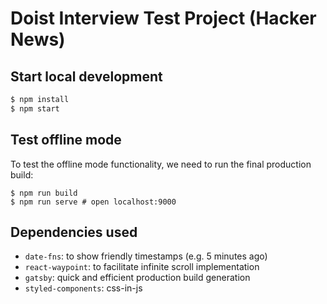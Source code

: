 # Doist Interview Test Project (Hacker News)

## Start local development

```sh
$ npm install
$ npm start
```

## Test offline mode

To test the offline mode functionality, we need to run the final production build:

```
$ npm run build
$ npm run serve # open localhost:9000
```

## Dependencies used

- `date-fns`: to show friendly timestamps (e.g. 5 minutes ago)
- `react-waypoint`: to facilitate infinite scroll implementation
- `gatsby`: quick and efficient production build generation
- `styled-components`: css-in-js
